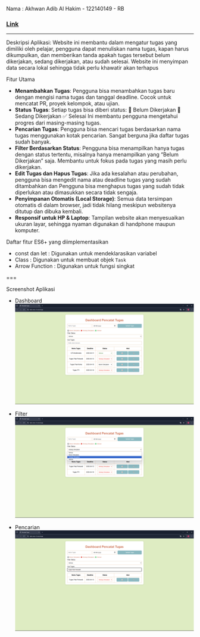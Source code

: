 Nama : Akhwan Adib Al Hakim - 122140149 - RB 
### [Link](https://taks-man-v1.vercel.app/)
---

Deskripsi Aplikasi:
Website ini membantu dalam mengatur tugas yang dimiliki oleh pelajar, pengguna dapat menuliskan nama tugas, kapan harus dikumpulkan, dan memberikan tanda apakah tugas tersebut belum dikerjakan, sedang dikerjakan, atau sudah selesai. Website ini menyimpan data secara lokal sehingga tidak perlu khawatir akan terhapus

Fitur Utama
- **Menambahkan Tugas**: 
  Pengguna bisa menambahkan  tugas baru dengan mengisi nama tugas dan tanggal deadline. Cocok untuk mencatat PR, proyek kelompok, atau ujian.
- **Status Tugas**:
  Setiap tugas bisa diberi status:
  🔲 Belum Dikerjakan
  🔴 Sedang Dikerjakan
  ✅ Selesai
  Ini membantu pengguna mengetahui progres dari masing-masing tugas.
- **Pencarian Tugas**:
  Pengguna bisa mencari tugas berdasarkan nama tugas menggunakan kotak pencarian. Sangat berguna jika daftar tugas sudah banyak.
- **Filter Berdasarkan Status**:
  Pengguna bisa menampilkan hanya tugas dengan status tertentu, misalnya hanya menampilkan yang “Belum Dikerjakan” saja. Membantu untuk fokus pada tugas yang masih perlu dikerjakan.
- **Edit Tugas dan Hapus Tugas**:
  Jika ada kesalahan atau perubahan, pengguna bisa mengedit nama atau deadline tugas yang sudah ditambahkan dan Pengguna bisa menghapus tugas yang sudah tidak diperlukan atau dimasukkan secara tidak sengaja.
- **Penyimpanan Otomatis (Local Storage)**:
  Semua data tersimpan otomatis di dalam browser, jadi tidak hilang meskipun websitenya ditutup dan dibuka kembali.
- **Responsif untuk HP & Laptop**:
  Tampilan website akan menyesuaikan ukuran layar, sehingga nyaman digunakan di handphone maupun komputer.

Daftar fitur ES6+ yang diimplementasikan
- const dan let : Digunakan untuk mendeklarasikan variabel
- Class : Digunakan untuk membuat objek `Task`
- Arrow Function : Digunakan untuk fungsi singkat

===

Screenshot Aplikasi
- Dashboard
![Dashboard](/Akhwan_122140149_pertemuan2/ss/dashboard.png)

- Filter
![Filter](/Akhwan_122140149_pertemuan2/ss/filter.png)

- Pencarian
![Pencarian](/Akhwan_122140149_pertemuan2/ss/pencarian.png)
